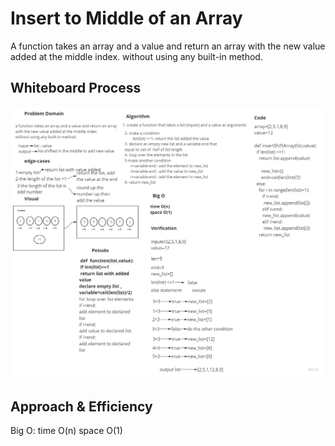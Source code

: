 # Insert to Middle of an Array
  A function takes an array and a value and return an array with the new value added at the middle index.
  without using any built-in method.

## Whiteboard Process
![shifted-list](shifted-list.jpg)

## Approach & Efficiency
 Big O:
 time O(n)
 space O(1)
